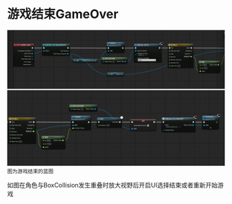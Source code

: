 # 游戏结束GameOver

![Image](amWiki/images/GameOver1.png)
![Image](amWiki/images/GameOver2.png)
`图为游戏结束的蓝图`

如图在角色与BoxCollision发生重叠时放大视野后开启UI选择结束或者重新开始游戏
